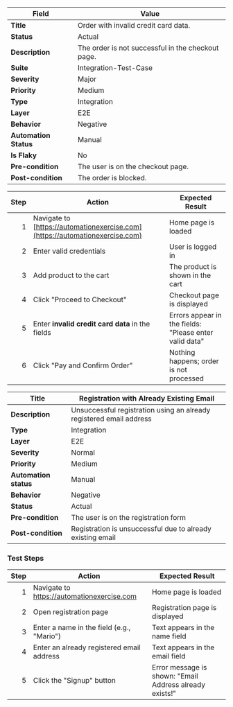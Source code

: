 | **Field**             | **Value**                                         |
| --------------------- | ------------------------------------------------- |
| **Title**             | Order with invalid credit card data.              |
| **Status**            | Actual                                            |
| **Description**       | The order is not successful in the checkout page. |
| **Suite**             | Integration-Test-Case                             |
| **Severity**          | Major                                             |
| **Priority**          | Medium                                            |
| **Type**              | Integration                                       |
| **Layer**             | E2E                                               |
| **Behavior**          | Negative                                          |
| **Automation Status** | Manual                                            |
| **Is Flaky**          | No                                                |
| **Pre-condition**     | The user is on the checkout page.                 |
| **Post-condition**    | The order is blocked.                             |


| **Step** | **Action**                                                                   | **Expected Result**                                    |
| -------: | ---------------------------------------------------------------------------- | ------------------------------------------------------ |
|        1 | Navigate to [https://automationexercise.com](https://automationexercise.com) | Home page is loaded                                    |
|        2 | Enter valid credentials                                                      | User is logged in                                      |
|        3 | Add product to the cart                                                      | The product is shown in the cart                       |
|        4 | Click "Proceed to Checkout"                                                  | Checkout page is displayed                             |
|        5 | Enter **invalid credit card data** in the fields                             | Errors appear in the fields: "Please enter valid data" |
|        6 | Click "Pay and Confirm Order"                                                | Nothing happens; order is not processed                |


| **Title**             | Registration with Already Existing Email             |
|-----------------------|------------------------------------------------------|
| **Description**       | Unsuccessful registration using an already registered email address |
| **Type**              | Integration                                          |
| **Layer**             | E2E                                                  |
| **Severity**          | Normal                                               |
| **Priority**          | Medium                                               |
| **Automation status** | Manual                                               |
| **Behavior**          | Negative                                             |
| **Status**            | Actual                                               |
| **Pre-condition**     | The user is on the registration form                 |
| **Post-condition**    | Registration is unsuccessful due to already existing email |

### Test Steps

| **Step** | **Action**                                      | **Expected Result**                                      |
|---------:|--------------------------------------------------|----------------------------------------------------------|
| 1        | Navigate to https://automationexercise.com       | Home page is loaded                                      |
| 2        | Open registration page                           | Registration page is displayed                           |
| 3        | Enter a name in the field (e.g., "Mario")        | Text appears in the name field                           |
| 4        | Enter an already registered email address        | Text appears in the email field                          |
| 5        | Click the "Signup" button                        | Error message is shown: "Email Address already exists!"  |

